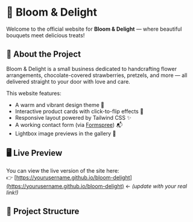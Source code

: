 # 🌸 Bloom & Delight

Welcome to the official website for **Bloom & Delight** — where beautiful bouquets meet delicious treats!

## 💐 About the Project
Bloom & Delight is a small business dedicated to handcrafting flower arrangements, chocolate-covered strawberries, pretzels, and more — all delivered straight to your door with love and care.

This website features:
- A warm and vibrant design theme 🌷
- Interactive product cards with click-to-flip effects 🔄
- Responsive layout powered by Tailwind CSS ✨
- A working contact form (via [Formspree](https://formspree.io)) 📬
- Lightbox image previews in the gallery 📸

## 🖥 Live Preview
You can view the live version of the site here:  
👉 [https://yourusername.github.io/bloom-delight](https://yourusername.github.io/bloom-delight) ← *(update with your real link!)*

## 📂 Project Structure
